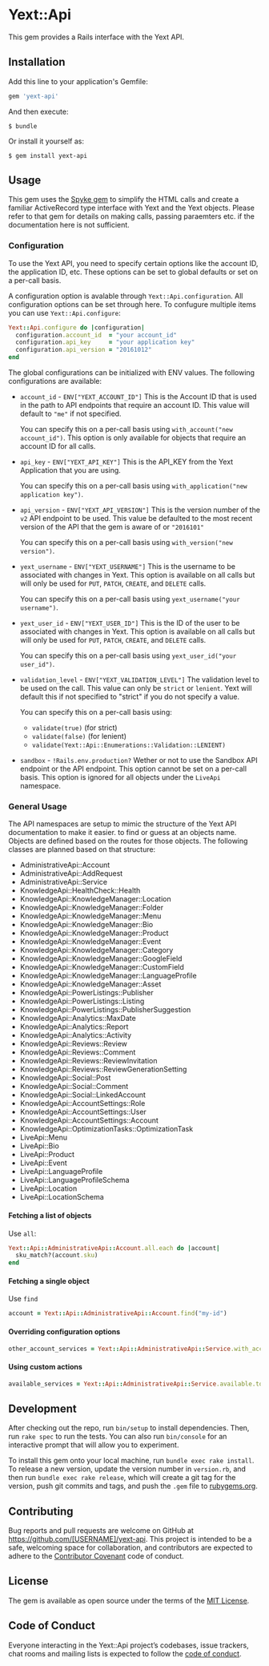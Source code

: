 # Yext::Api

This gem provides a Rails interface with the Yext API.

## Installation

Add this line to your application's Gemfile:

```ruby
gem 'yext-api'
```

And then execute:

    $ bundle

Or install it yourself as:

    $ gem install yext-api

## Usage

This gem uses the [Spyke gem](https://github.com/balvig/spyke) to simplify the HTML calls and create
a familiar ActiveRecord type interface with Yext and the Yext objects.  Please refer to that gem for
details on making calls, passing paraemters etc. if the documentation here is not sufficient.

### Configuration

To use the Yext API, you need to specify certain options like the account ID, the application ID, etc.
These options can be set to global defaults or set on a per-call basis.

A configuration option is avalable through `Yext::Api.configuration`.  All configuration options can
be set through here.  To confugure multiple items you can use `Yext::Api.configure`:

```ruby
Yext::Api.configure do |configuration|
  configuration.account_id  = "your account_id"
  configuration.api_key     = "your application key"
  configuration.api_version = "20161012"
end
```

The global configurations can be initialized with ENV values.  The following configurations are available:

* `account_id` - `ENV["YEXT_ACCOUNT_ID"]`
  This is the Account ID that is used in the path to API endpoints that require an account ID.  This
  value will default to `"me"` if not specified.

  You can specify this on a per-call basis using `with_account("new account_id")`.  This option is only
  available for objects that require an account ID for all calls.

* `api_key` - `ENV["YEXT_API_KEY"]`
  This is the API_KEY from the Yext Application that you are using.

  You can specify this on a per-call basis using `with_application("new application key")`.

* `api_version` - `ENV["YEXT_API_VERSION"]`
  This is the version number of the `v2` API endpoint to be used.  This value be defaulted to the most
  recent version of the API that the gem is aware of or `"2016101"`

  You can specify this on a per-call basis using `with_version("new version")`.

* `yext_username` - `ENV["YEXT_USERNAME"]`
  This is the username to be associated with changes in Yext.  This option is available on all calls but
  will only be used for `PUT`, `PATCH`, `CREATE`, and `DELETE` calls.

  You can specify this on a per-call basis using `yext_username("your username")`.

* `yext_user_id` - `ENV["YEXT_USER_ID"]`
  This is the ID of the user to be associated with changes in Yext.  This option is available on all calls but
  will only be used for `PUT`, `PATCH`, `CREATE`, and `DELETE` calls.

  You can specify this on a per-call basis using `yext_user_id("your user_id")`.

* `validation_level` - `ENV["YEXT_VALIDATION_LEVEL"]`
  The validation level to be used on the call.  This value can only be `strict` or `lenient`.
  Yext will default this if not specified to "strict" if you do not specify a value.

  You can specify this on a per-call basis using:
  * `validate(true)` (for strict)
  * `validate(false)` (for lenient)
  * `validate(Yext::Api::Enumerations::Validation::LENIENT)`

* `sandbox` - `!Rails.env.production?`
  Wether or not to use the Sandbox API endpoint or the API endpoint.  This option cannot be set on a
  per-call basis.  This option is ignored for all objects under the `LiveApi` namespace.

### General Usage

The API namespaces are setup to mimic the structure of the Yext API documentation to make it easier.
to find or guess at an objects name.  Objects are defined based on the routes for those objects.  The
following classes are planned based on that structure:

* AdministrativeApi::Account
* AdministrativeApi::AddRequest
* AdministrativeApi::Service
* KnowledgeApi::HealthCheck::Health
* KnowledgeApi::KnowledgeManager::Location
* KnowledgeApi::KnowledgeManager::Folder
* KnowledgeApi::KnowledgeManager::Menu
* KnowledgeApi::KnowledgeManager::Bio
* KnowledgeApi::KnowledgeManager::Product
* KnowledgeApi::KnowledgeManager::Event
* KnowledgeApi::KnowledgeManager::Category
* KnowledgeApi::KnowledgeManager::GoogleField
* KnowledgeApi::KnowledgeManager::CustomField
* KnowledgeApi::KnowledgeManager::LanguageProfile
* KnowledgeApi::KnowledgeManager::Asset
* KnowledgeApi::PowerListings::Publisher
* KnowledgeApi::PowerListings::Listing
* KnowledgeApi::PowerListings::PublisherSuggestion
* KnowledgeApi::Analytics::MaxDate
* KnowledgeApi::Analytics::Report
* KnowledgeApi::Analytics::Activity
* KnowledgeApi::Reviews::Review
* KnowledgeApi::Reviews::Comment
* KnowledgeApi::Reviews::ReviewInvitation
* KnowledgeApi::Reviews::ReviewGenerationSetting
* KnowledgeApi::Social::Post
* KnowledgeApi::Social::Comment
* KnowledgeApi::Social::LinkedAccount
* KnowledgeApi::AccountSettings::Role
* KnowledgeApi::AccountSettings::User
* KnowledgeApi::AccountSettings::Account
* KnowledgeApi::OptimizationTasks::OptimizationTask
* LiveApi::Menu
* LiveApi::Bio
* LiveApi::Product
* LiveApi::Event
* LiveApi::LanguageProfile
* LiveApi::LanguageProfileSchema
* LiveApi::Location
* LiveApi::LocationSchema

#### Fetching a list of objects

Use `all`:

```ruby
Yext::Api::AdministrativeApi::Account.all.each do |account|
  sku_match?(account.sku)
end
```

#### Fetching a single object

Use `find`

```ruby
account = Yext::Api::AdministrativeApi::Account.find("my-id")
```

#### Overriding configuration options

```ruby
other_account_services = Yext::Api::AdministrativeApi::Service.with_account("6664444").with_application("777821019292928").to_a
```

#### Using custom actions

```ruby
available_services = Yext::Api::AdministrativeApi::Service.available.to_a
```

## Development

After checking out the repo, run `bin/setup` to install dependencies. Then, run `rake spec` to run the
tests. You can also run `bin/console` for an interactive prompt that will allow you to experiment.

To install this gem onto your local machine, run `bundle exec rake install`. To release a new version,
update the version number in `version.rb`, and then run `bundle exec rake release`, which will create
a git tag for the version, push git commits and tags, and push the `.gem` file to
[rubygems.org](https://rubygems.org).

## Contributing

Bug reports and pull requests are welcome on GitHub at https://github.com/[USERNAME]/yext-api. This
project is intended to be a safe, welcoming space for collaboration, and contributors are expected to
adhere to the [Contributor Covenant](http://contributor-covenant.org) code of conduct.

## License

The gem is available as open source under the terms of the [MIT License](https://opensource.org/licenses/MIT).

## Code of Conduct

Everyone interacting in the Yext::Api project’s codebases, issue trackers, chat rooms and mailing lists
is expected to follow the [code of conduct](https://github.com/[USERNAME]/yext-api/blob/master/CODE_OF_CONDUCT.md).
